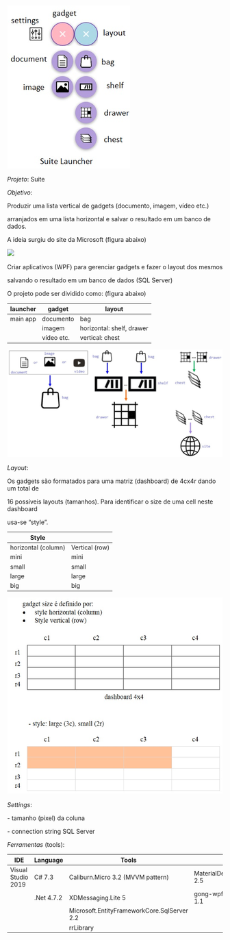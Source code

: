 ![](Docs/media/73b1518089c9bf2b6b6d0dec5b38286f.jpg)

*Projeto*: Suite

*Objetivo*:

Produzir uma lista vertical de gadgets (documento, imagem, vídeo etc.)

arranjados em uma lista horizontal e salvar o resultado em um banco de dados.

A ideia surgiu do site da Microsoft (figura abaixo)

![](media/1dfbcb5311ca040aef14ec476ce203ba.jpg)

Criar aplicativos (WPF) para gerenciar gadgets e fazer o layout dos mesmos

salvando o resultado em um banco de dados (SQL Server)

O projeto pode ser dividido como: (figura abaixo)

| launcher | gadget     | layout                    |
|----------|------------|---------------------------|
| main app | documento  | bag                       |
|          | imagem     | horizontal: shelf, drawer |
|          | vídeo etc. | vertical: chest           |

![](Docs/media/c6a66df256daf27eb3648ed684493f9e.jpg)

*Layout*:

Os gadgets são formatados para uma matriz (dashboard) de 4cx4r dando um total de

16 possíveis layouts (tamanhos). Para identificar o size de uma cell neste
dashboard

usa-se “style”.

| Style               |                |
|---------------------|----------------|
| horizontal (column) | Vertical (row) |
| mini                | mini           |
| small               | small          |
| large               | large          |
| big                 | big            |

![](Docs/media/b1ce885d52718db50b27de09967fbb05.jpg)

*Settings*:

\- tamanho (pixel) da coluna

\- connection string SQL Server

*Ferramentas* (tools):

| IDE                | Language   | Tools                                       | UI                       |
|--------------------|------------|---------------------------------------------|--------------------------|
| Visual Studio 2019 | C\# 7.3    | Caliburn.Micro 3.2 (MVVM pattern)           | MaterialDesignThemes 2.5 |
|                    | .Net 4.7.2 | XDMessaging.Lite 5                          | gong-wpf-dragdrop 1.1    |
|                    |            | Microsoft.EntityFrameworkCore.SqlServer 2.2 |                          |
|                    |            | rrLibrary                                   |                          |
